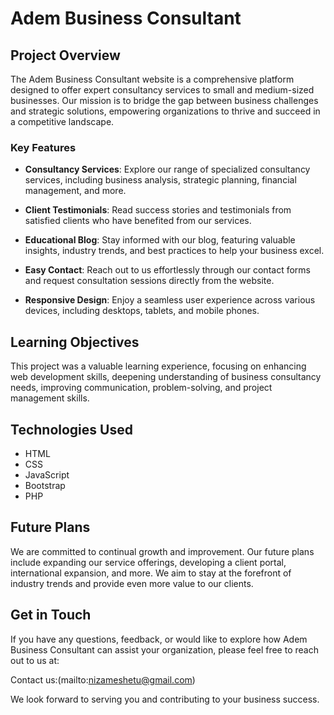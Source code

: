 # Adem Business Consultant

## Project Overview

The Adem Business Consultant website is a comprehensive platform designed to offer expert consultancy services to small and medium-sized businesses. Our mission is to bridge the gap between business challenges and strategic solutions, empowering organizations to thrive and succeed in a competitive landscape.

### Key Features

- **Consultancy Services**: Explore our range of specialized consultancy services, including business analysis, strategic planning, financial management, and more.

- **Client Testimonials**: Read success stories and testimonials from satisfied clients who have benefited from our services.

- **Educational Blog**: Stay informed with our blog, featuring valuable insights, industry trends, and best practices to help your business excel.

- **Easy Contact**: Reach out to us effortlessly through our contact forms and request consultation sessions directly from the website.

- **Responsive Design**: Enjoy a seamless user experience across various devices, including desktops, tablets, and mobile phones.

## Learning Objectives

This project was a valuable learning experience, focusing on enhancing web development skills, deepening understanding of business consultancy needs, improving communication, problem-solving, and project management skills. 

## Technologies Used

- HTML
- CSS
- JavaScript
- Bootstrap
- PHP

## Future Plans

We are committed to continual growth and improvement. Our future plans include expanding our service offerings, developing a client portal, international expansion, and more. We aim to stay at the forefront of industry trends and provide even more value to our clients.

## Get in Touch

If you have any questions, feedback, or would like to explore how Adem Business Consultant can assist your organization, please feel free to reach out to us at:

Contact us:(mailto:nizameshetu@gmail.com)

We look forward to serving you and contributing to your business success.
